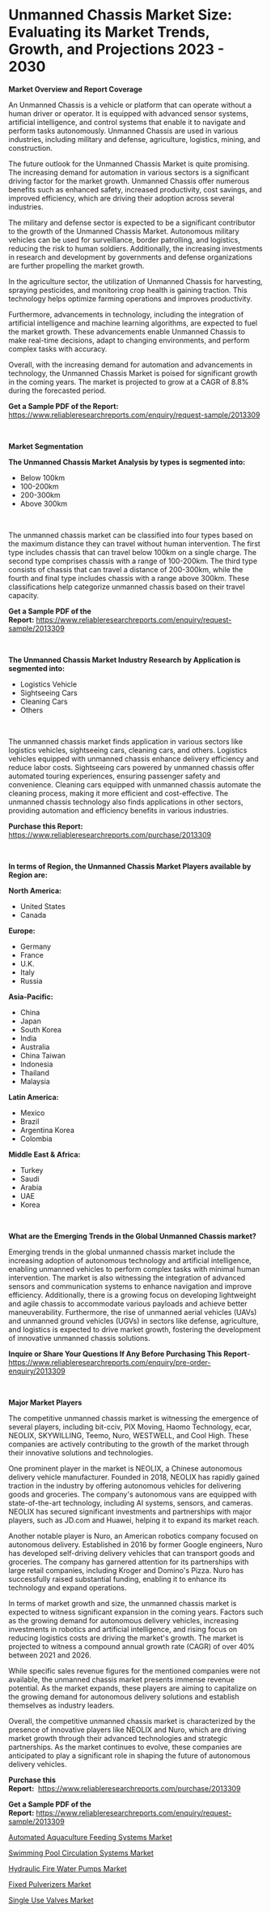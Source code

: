 <p><h1>Unmanned Chassis Market Size: Evaluating its Market Trends, Growth, and Projections 2023 - 2030</h1></p><p><strong>Market Overview and Report Coverage</strong></p>
<p><p>An Unmanned Chassis is a vehicle or platform that can operate without a human driver or operator. It is equipped with advanced sensor systems, artificial intelligence, and control systems that enable it to navigate and perform tasks autonomously. Unmanned Chassis are used in various industries, including military and defense, agriculture, logistics, mining, and construction.</p><p>The future outlook for the Unmanned Chassis Market is quite promising. The increasing demand for automation in various sectors is a significant driving factor for the market growth. Unmanned Chassis offer numerous benefits such as enhanced safety, increased productivity, cost savings, and improved efficiency, which are driving their adoption across several industries.</p><p>The military and defense sector is expected to be a significant contributor to the growth of the Unmanned Chassis Market. Autonomous military vehicles can be used for surveillance, border patrolling, and logistics, reducing the risk to human soldiers. Additionally, the increasing investments in research and development by governments and defense organizations are further propelling the market growth.</p><p>In the agriculture sector, the utilization of Unmanned Chassis for harvesting, spraying pesticides, and monitoring crop health is gaining traction. This technology helps optimize farming operations and improves productivity.</p><p>Furthermore, advancements in technology, including the integration of artificial intelligence and machine learning algorithms, are expected to fuel the market growth. These advancements enable Unmanned Chassis to make real-time decisions, adapt to changing environments, and perform complex tasks with accuracy.</p><p>Overall, with the increasing demand for automation and advancements in technology, the Unmanned Chassis Market is poised for significant growth in the coming years. The market is projected to grow at a CAGR of 8.8% during the forecasted period.</p></p>
<p><strong>Get a Sample PDF of the Report:</strong> <a href="https://www.reliableresearchreports.com/enquiry/request-sample/2013309">https://www.reliableresearchreports.com/enquiry/request-sample/2013309</a></p>
<p>&nbsp;</p>
<p><strong>Market Segmentation</strong></p>
<p><strong>The Unmanned Chassis Market Analysis by types is segmented into:</strong></p>
<p><ul><li>Below 100km</li><li>100-200km</li><li>200-300km</li><li>Above 300km</li></ul></p>
<p>&nbsp;</p>
<p><p>The unmanned chassis market can be classified into four types based on the maximum distance they can travel without human intervention. The first type includes chassis that can travel below 100km on a single charge. The second type comprises chassis with a range of 100-200km. The third type consists of chassis that can travel a distance of 200-300km, while the fourth and final type includes chassis with a range above 300km. These classifications help categorize unmanned chassis based on their travel capacity.</p></p>
<p><strong>Get a Sample PDF of the Report:</strong>&nbsp;<a href="https://www.reliableresearchreports.com/enquiry/request-sample/2013309">https://www.reliableresearchreports.com/enquiry/request-sample/2013309</a></p>
<p>&nbsp;</p>
<p><strong>The Unmanned Chassis Market Industry Research by Application is segmented into:</strong></p>
<p><ul><li>Logistics Vehicle</li><li>Sightseeing Cars</li><li>Cleaning Cars</li><li>Others</li></ul></p>
<p>&nbsp;</p>
<p><p>The unmanned chassis market finds application in various sectors like logistics vehicles, sightseeing cars, cleaning cars, and others. Logistics vehicles equipped with unmanned chassis enhance delivery efficiency and reduce labor costs. Sightseeing cars powered by unmanned chassis offer automated touring experiences, ensuring passenger safety and convenience. Cleaning cars equipped with unmanned chassis automate the cleaning process, making it more efficient and cost-effective. The unmanned chassis technology also finds applications in other sectors, providing automation and efficiency benefits in various industries.</p></p>
<p><strong>Purchase this Report:</strong>&nbsp; <a href="https://www.reliableresearchreports.com/purchase/2013309">https://www.reliableresearchreports.com/purchase/2013309</a></p>
<p>&nbsp;</p>
<p><strong>In terms of Region, the Unmanned Chassis Market Players available by Region are:</strong></p>
<p>
    <p> <strong> North America: </strong>
        <ul>
            <li>United States</li>
            <li>Canada</li>
        </ul>
        </p> 
    <p> <strong> Europe: </strong>
        <ul>
            <li>Germany</li>
            <li>France</li>
            <li>U.K.</li>
            <li>Italy</li>
            <li>Russia</li>
        </ul>
        </p> 
    <p> <strong> Asia-Pacific: </strong>
        <ul>
            <li>China</li>
            <li>Japan</li>
            <li>South Korea</li>
            <li>India</li>
            <li>Australia</li>
            <li>China Taiwan</li>
            <li>Indonesia</li>
            <li>Thailand</li>
            <li>Malaysia</li>
        </ul>
        </p> 
    <p> <strong> Latin America: </strong>
        <ul>
            <li>Mexico</li>
            <li>Brazil</li>
            <li>Argentina Korea</li>
            <li>Colombia</li>
        </ul>
        </p> 
    <p> <strong> Middle East & Africa: </strong>
        <ul>
            <li>Turkey</li>
            <li>Saudi</li>
            <li>Arabia</li>
            <li>UAE</li>
            <li>Korea</li>
        </ul>
    </p>
    </p>
<p>&nbsp;</p>
<p><strong>What are the Emerging Trends in the Global Unmanned Chassis market?</strong></p>
<p><p>Emerging trends in the global unmanned chassis market include the increasing adoption of autonomous technology and artificial intelligence, enabling unmanned vehicles to perform complex tasks with minimal human intervention. The market is also witnessing the integration of advanced sensors and communication systems to enhance navigation and improve efficiency. Additionally, there is a growing focus on developing lightweight and agile chassis to accommodate various payloads and achieve better maneuverability. Furthermore, the rise of unmanned aerial vehicles (UAVs) and unmanned ground vehicles (UGVs) in sectors like defense, agriculture, and logistics is expected to drive market growth, fostering the development of innovative unmanned chassis solutions.</p></p>
<p><strong>Inquire or Share Your Questions If Any Before Purchasing This Report</strong>- <a href="https://www.reliableresearchreports.com/enquiry/pre-order-enquiry/2013309">https://www.reliableresearchreports.com/enquiry/pre-order-enquiry/2013309</a></p>
<p>&nbsp;</p>
<p><strong>Major Market Players</strong></p>
<p><p>The competitive unmanned chassis market is witnessing the emergence of several players, including bit-cciv, PIX Moving, Haomo Technology, ecar, NEOLIX, SKYWILLING, Teemo, Nuro, WESTWELL, and Cool High. These companies are actively contributing to the growth of the market through their innovative solutions and technologies.</p><p>One prominent player in the market is NEOLIX, a Chinese autonomous delivery vehicle manufacturer. Founded in 2018, NEOLIX has rapidly gained traction in the industry by offering autonomous vehicles for delivering goods and groceries. The company's autonomous vans are equipped with state-of-the-art technology, including AI systems, sensors, and cameras. NEOLIX has secured significant investments and partnerships with major players, such as JD.com and Huawei, helping it to expand its market reach.</p><p>Another notable player is Nuro, an American robotics company focused on autonomous delivery. Established in 2016 by former Google engineers, Nuro has developed self-driving delivery vehicles that can transport goods and groceries. The company has garnered attention for its partnerships with large retail companies, including Kroger and Domino's Pizza. Nuro has successfully raised substantial funding, enabling it to enhance its technology and expand operations.</p><p>In terms of market growth and size, the unmanned chassis market is expected to witness significant expansion in the coming years. Factors such as the growing demand for autonomous delivery vehicles, increasing investments in robotics and artificial intelligence, and rising focus on reducing logistics costs are driving the market's growth. The market is projected to witness a compound annual growth rate (CAGR) of over 40% between 2021 and 2026.</p><p>While specific sales revenue figures for the mentioned companies were not available, the unmanned chassis market presents immense revenue potential. As the market expands, these players are aiming to capitalize on the growing demand for autonomous delivery solutions and establish themselves as industry leaders.</p><p>Overall, the competitive unmanned chassis market is characterized by the presence of innovative players like NEOLIX and Nuro, which are driving market growth through their advanced technologies and strategic partnerships. As the market continues to evolve, these companies are anticipated to play a significant role in shaping the future of autonomous delivery vehicles.</p></p>
<p><strong>Purchase this Report:</strong>&nbsp;&nbsp;<a href="https://www.reliableresearchreports.com/purchase/2013309">https://www.reliableresearchreports.com/purchase/2013309</a></p>
<p></p>
<p><strong>Get a Sample PDF of the Report:</strong>&nbsp;<a href="https://www.reliableresearchreports.com/enquiry/request-sample/2013309">https://www.reliableresearchreports.com/enquiry/request-sample/2013309</a></p>
<p><p><a href="https://www.linkedin.com/pulse/automated-aquaculture-feeding-systems-market-challenges-opportunities-rteie/">Automated Aquaculture Feeding Systems Market</a></p><p><a href="https://medium.com/@v8581137/swimming-pool-circulation-systems-market-trends-and-market-analysis-forecasted-for-period-2023-2030-0435e1a06851">Swimming Pool Circulation Systems Market</a></p><p><a href="https://www.linkedin.com/pulse/hydraulic-fire-water-pumps-market-challenges-opportunities-0qlie/">Hydraulic Fire Water Pumps Market</a></p><p><a href="https://www.linkedin.com/pulse/fixed-pulverizers-market-size-2023-2030-global-industrial-p33be/">Fixed Pulverizers Market</a></p><p><a href="https://medium.com/@v4171497/single-use-valves-market-share-evolution-and-market-growth-trends-2023-2030-691dae79af7d">Single Use Valves Market</a></p></p>